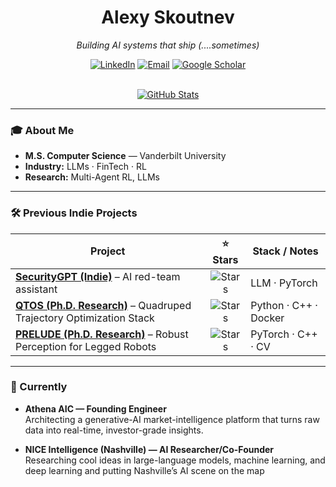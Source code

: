 <!-- ---------------------------------------------------- -->
<!-- ✨ Alexy Skoutnev — README.md                         -->
<!-- ---------------------------------------------------- -->

<div align="center">

<h1>Alexy Skoutnev</h1>
<i>Building AI systems that ship (....sometimes)</i>

[![LinkedIn](https://img.shields.io/badge/LinkedIn-0077B5?style=flat&logo=linkedin&logoColor=white)](https://www.linkedin.com/in/alexyskoutnev)
[![Email](https://img.shields.io/badge/Email-D14836?style=flat&logo=gmail&logoColor=white)](mailto:alexyskoutnev@gmail.com)
[![Google Scholar](https://img.shields.io/badge/Scholar-4285F4?style=flat&logo=googlescholar&logoColor=white)](https://scholar.google.com/citations?user=QhnjZwAAAAJ)

<br/>

<a href="https://github.com/alexyskoutnev">
  <img
    src="https://github-stats-alpha.vercel.app/api?username=alexyskoutnev&cc=22272e&tc=37BCF6&ic=fff&bc=0000"
    alt="GitHub Stats"
  />
</a>

</div>

---

### 🎓 About Me
- **M.S. Computer Science** — Vanderbilt University  
- **Industry:** LLMs · FinTech · RL 
- **Research:** Multi-Agent RL, LLMs

---

### 🛠 Previous Indie Projects
| Project | ⭐ Stars | Stack / Notes |
|---------|:------:|--------------|
| [**SecurityGPT (Indie)**](https://github.com/Alexyskoutnev/SecurityGPT) – AI red-team assistant | ![Stars](https://img.shields.io/github/stars/Alexyskoutnev/SecurityGPT?style=social) | LLM · PyTorch |
| [**QTOS (Ph.D. Research)**](https://github.com/Alexyskoutnev/Quadruped-Trajectory-Optimization-Stack) – Quadruped Trajectory Optimization Stack | ![Stars](https://img.shields.io/github/stars/Alexyskoutnev/Quadruped-Trajectory-Optimization-Stack?style=social) | Python · C++ · Docker |
| [**PRELUDE (Ph.D. Research)**](https://github.com/UT-Austin-RPL/PRELUDE) – Robust Perception for Legged Robots | ![Stars](https://img.shields.io/github/stars/UT-Austin-RPL/PRELUDE?style=social) | PyTorch · C++ · CV |

---

### 🌱 Currently 
- **Athena AIC — Founding Engineer**  
  Architecting a generative-AI market-intelligence platform that turns raw data into real-time, investor-grade insights.
  
- **NICE Intelligence (Nashville) — AI Researcher/Co-Founder**  
  Researching cool ideas in large-language models, machine learning, and deep learning and putting Nashville’s AI scene on the map

<!-- END OF README -->
